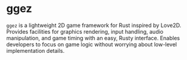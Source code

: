 # ggez

`ggez` is a lightweight 2D game framework for Rust inspired by Love2D. Provides facilities for graphics rendering, input handling, audio manipulation, and game timing with an easy, Rusty interface. Enables developers to focus on game logic without worrying about low-level implementation details.